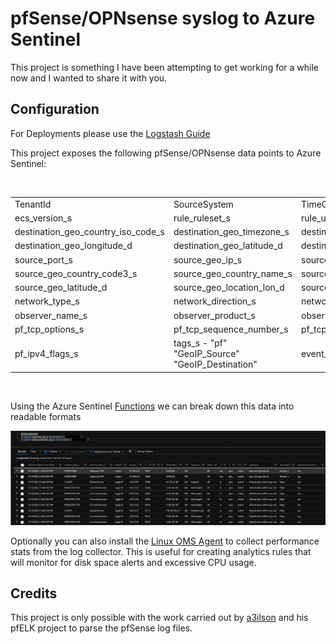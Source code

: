 # pfSense/OPNsense syslog to Azure Sentinel

This project is something I have been attempting to get working for a while now and I wanted to share it with you.

## Configuration

For Deployments please use the [Logstash Guide](Logstash-Configuration/README.md)

This project exposes the following pfSense/OPNsense data points to Azure Sentinel:

</br>

| | | | | | |
|---|---|---|---|---|---|
|TenantId|SourceSystem|TimeGenerated|log_syslog_priority_s|log_original_s|_version_s
|ecs_version_s|rule_ruleset_s|rule_uuid_s|destination_port_s|destination_geo_ip_s|destination_geo_region_name_s
|destination_geo_country_iso_code_s|destination_geo_timezone_s|destination_geo_country_code3_s|destination_geo_country_name_s|destination_geo_region_iso_code_s|destination_geo_continent_code_s
|destination_geo_longitude_d|destination_geo_latitude_d|destination_geo_location_lon_d|destination_geo_location_lat_d|destination_service_s|destination_ip_s
|source_port_s|source_geo_ip_s|source_geo_region_name_s|source_geo_country_iso_code_s|source_geo_city_name_s|source_geo_timezone_s
|source_geo_country_code3_s|source_geo_country_name_s|source_geo_postal_code_s|source_geo_region_iso_code_s|source_geo_continent_code_s|source_geo_longitude_d
|source_geo_latitude_d|source_geo_location_lon_d|source_geo_location_lat_d|source_ip_s|network_transport_s|network_name_s
|network_type_s|network_direction_s|network_iana_number_s|process_name_s|interface_name_s|interface_alias_s
|observer_name_s|observer_product_s|observer_type_s|observer_serial_number_s|pf_transport_data_length_s|pf_packet_length_s
|pf_tcp_options_s|pf_tcp_sequence_number_s|pf_tcp_flags_s|pf_ipv4_tos_s|pf_ipv4_packet_id_s|pf_ipv4_offset_s
|pf_ipv4_flags_s|tags_s - "pf" "GeoIP_Source" "GeoIP_Destination"|event_action_s|event_reason_s|event_created_t|_timestamp_t

</br>

Using the Azure Sentinel [Functions](KQL/pfsesne-geoIP.kql) we can break down this data into readable formats

![pfsense-GeoIP](.images/image1.png)

Optionally you can also install the [Linux OMS Agent](Linux-OMS-Agent/README.md) to collect performance stats from the log collector. This is useful for creating analytics rules that will monitor for disk space alerts and excessive CPU usage.

## Credits

This project is only possible with the work carried out by [a3ilson](https://github.com/pfelk/pfelk) and his pfELK project to parse the pfSense log files.
